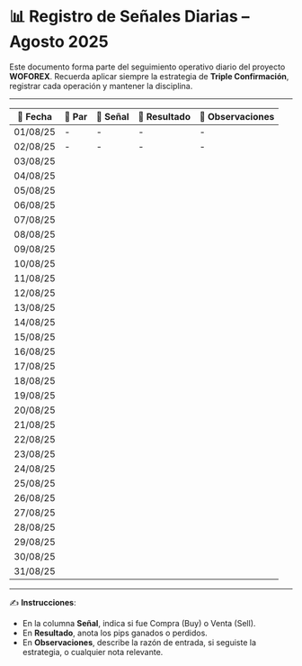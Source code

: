 # 📊 Registro de Señales Diarias – Agosto 2025

Este documento forma parte del seguimiento operativo diario del proyecto **WOFOREX**.
Recuerda aplicar siempre la estrategia de **Triple Confirmación**, registrar cada operación y mantener la disciplina.

---

| 📅 Fecha | 💱 Par | 🧭 Señal | 🎯 Resultado | 📝 Observaciones |
|---------|--------|--------|-------------|------------------|
| 01/08/25 |- | -|- |- |
| 02/08/25 | -|- |- |- |
| 03/08/25 | | | | |
| 04/08/25 | | | | |
| 05/08/25 | | | | |
| 06/08/25 | | | | |
| 07/08/25 | | | | |
| 08/08/25 | | | | |
| 09/08/25 | | | | |
| 10/08/25 | | | | |
| 11/08/25 | | | | |
| 12/08/25 | | | | |
| 13/08/25 | | | | |
| 14/08/25 | | | | |
| 15/08/25 | | | | |
| 16/08/25 | | | | |
| 17/08/25 | | | | |
| 18/08/25 | | | | |
| 19/08/25 | | | | |
| 20/08/25 | | | | |
| 21/08/25 | | | | |
| 22/08/25 | | | | |
| 23/08/25 | | | | |
| 24/08/25 | | | | |
| 25/08/25 | | | | |
| 26/08/25 | | | | |
| 27/08/25 | | | | |
| 28/08/25 | | | | |
| 29/08/25 | | | | |
| 30/08/25 | | | | |
| 31/08/25 | | | | |

---

✍️ **Instrucciones**:
- En la columna **Señal**, indica si fue Compra (Buy) o Venta (Sell).
- En **Resultado**, anota los pips ganados o perdidos.
- En **Observaciones**, describe la razón de entrada, si seguiste la estrategia, o cualquier nota relevante.

